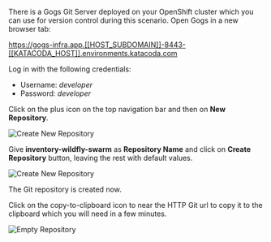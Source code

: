 There is a Gogs Git Server deployed on your OpenShift cluster which you can use 
for version control during this scenario. Open Gogs in a new browser tab:

<https://gogs-infra.app.[[HOST_SUBDOMAIN]]-8443-[[KATACODA_HOST]].environments.katacoda.com>

Log in with the following credentials:
* Username: *developer*
* Password: *developer*

Click on the plus icon on the top navigation bar and then on **New Repository**.

![Create New Repository](https://katacoda.com/openshift-roadshow/assets/cd-gogs-plus-icon.png)

Give **inventory-wildfly-swarm** as **Repository Name** and click on **Create Repository** 
button, leaving the rest with default values.

![Create New Repository](https://katacoda.com/openshift-roadshow/assets/cd-gogs-new-repo.png)

The Git repository is created now. 

Click on the copy-to-clipboard icon to near the 
HTTP Git url to copy it to the clipboard which you will need in a few minutes.

![Empty Repository](https://katacoda.com/openshift-roadshow/assets/cd-gogs-empty-repo.png)
